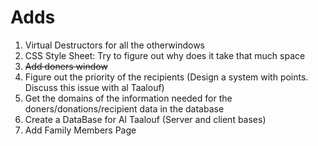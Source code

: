 # Adds
1. Virtual Destructors for all the otherwindows
2. CSS Style Sheet: Try to figure out why does it take that much space
3. ~~Add doners window~~
4. Figure out the priority of the recipients (Design a system with points. Discuss this issue with al Taalouf)
5. Get the domains of the information needed for the doners/donations/recipient data in the database
6. Create a DataBase for Al Taalouf (Server and client bases)
7. Add Family Members Page
